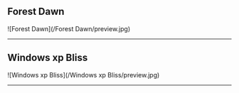 ## Forest Dawn

![Forest Dawn](/Forest Dawn/preview.jpg)

---
## Windows xp Bliss

![Windows xp Bliss](/Windows xp Bliss/preview.jpg)

---
